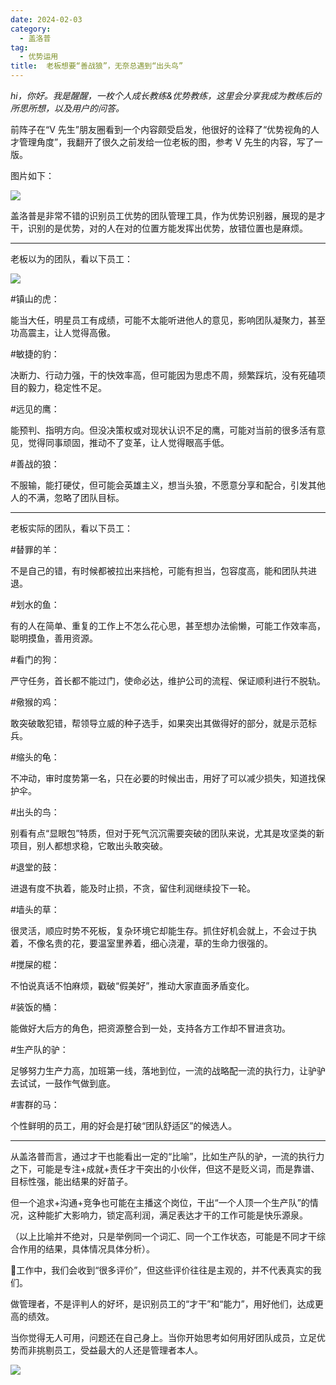 ```yaml
---
date: 2024-02-03
category:
  - 盖洛普
tag:
  - 优势运用
title:  老板想要“善战狼”，无奈总遇到“出头鸟”
---
```


*hi，你好。我是醒醒，一枚个人成长教练&优势教练，这里会分享我成为教练后的所思所想，以及用户的问答。*

前阵子在“V 先生”朋友圈看到一个内容颇受启发，他很好的诠释了“优势视角的人才管理角度”，我翻开了很久之前发给一位老板的图，参考 V 先生的内容，写了一版。

图片如下：

![](https://vip.helloimg.com/i/2024/03/02/65e2e403d2f87.jpeg)

盖洛普是非常不错的识别员工优势的团队管理工具，作为优势识别器，展现的是才干，识别的是优势，对的人在对的位置方能发挥出优势，放错位置也是麻烦。

---

老板以为的团队，看以下员工：

![](https://vip.helloimg.com/i/2024/03/02/65e2e40392e59.jpeg)

#镇山的虎：

能当大任，明星员工有成绩，可能不太能听进他人的意见，影响团队凝聚力，甚至功高震主，让人觉得高傲。

#敏捷的豹：

决断力、行动力强，干的快效率高，但可能因为思虑不周，频繁踩坑，没有死磕项目的毅力，稳定性不足。

#远见的鹰：

能预判、指明方向。但没决策权或对现状认识不足的鹰，可能对当前的很多活有意见，觉得同事顽固，推动不了变革，让人觉得眼高手低。

#善战的狼：

不服输，能打硬仗，但可能会英雄主义，想当头狼，不愿意分享和配合，引发其他人的不满，忽略了团队目标。

---

老板实际的团队，看以下员工：

#替罪的羊：

不是自己的错，有时候都被拉出来挡枪，可能有担当，包容度高，能和团队共进退。

#划水的鱼：

有的人在简单、重复的工作上不怎么花心思，甚至想办法偷懒，可能工作效率高，聪明摸鱼，善用资源。

#看门的狗：

严守任务，首长都不能过门，使命必达，维护公司的流程、保证顺利进行不脱轨。

#儆猴的鸡：

敢突破敢犯错，帮领导立威的种子选手，如果突出其做得好的部分，就是示范标兵。

#缩头的龟：

不冲动，审时度势第一名，只在必要的时候出击，用好了可以减少损失，知道找保护伞。

#出头的鸟：

别看有点“显眼包”特质，但对于死气沉沉需要突破的团队来说，尤其是攻坚类的新项目，别人都想求稳，它敢出头敢突破。

#退堂的鼓：

进退有度不执着，能及时止损，不贪，留住利润继续投下一轮。

#墙头的草：

很灵活，顺应时势不死板，复杂环境它却能生存。抓住好机会就上，不会过于执着，不像名贵的花，要温室里养着，细心浇灌，草的生命力很强的。

#搅屎的棍：

不怕说真话不怕麻烦，戳破“假美好”，推动大家直面矛盾变化。

#装饭的桶：

能做好大后方的角色，把资源整合到一处，支持各方工作却不冒进贪功。

#生产队的驴：

足够努力生产力高，加班第一线，落地到位，一流的战略配一流的执行力，让驴驴去试试，一鼓作气做到底。

#害群的马：

个性鲜明的员工，用的好会是打破“团队舒适区”的候选人。

---

从盖洛普而言，通过才干也能看出一定的“比喻”，比如生产队的驴，一流的执行力之下，可能是专注+成就+责任才干突出的小伙伴，但这不是贬义词，而是靠谱、目标性强，能出结果的好苗子。

但一个追求+沟通+竞争也可能在主播这个岗位，干出“一个人顶一个生产队”的情况，这种能扩大影响力，锁定高利润，满足表达才干的工作可能是快乐源泉。

（以上比喻并不绝对，只是举例同一个词汇、同一个工作状态，可能是不同才干综合作用的结果，具体情况具体分析）。

🤣工作中，我们会收到“很多评价”，但这些评价往往是主观的，并不代表真实的我们。

做管理者，不是评判人的好坏，是识别员工的“才干”和“能力”，用好他们，达成更高的绩效。

当你觉得无人可用，问题还在自己身上。当你开始思考如何用好团队成员，立足优势而非挑剔员工，受益最大的人还是管理者本人。

![](https://vip.helloimg.com/i/2024/03/02/65e2e40424dd1.png)
